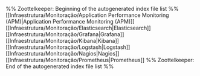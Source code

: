 %% Zoottelkeeper: Beginning of the autogenerated index file list  %%
 [[Infraestrutura/Monitoração/Application Performance Monitoring (APM)|Application Performance Monitoring (APM)]]
 [[Infraestrutura/Monitoração/Elasticsearch|Elasticsearch]]
 [[Infraestrutura/Monitoração/Grafana|Grafana]]
 [[Infraestrutura/Monitoração/Kibana|Kibana]]
 [[Infraestrutura/Monitoração/Logstash|Logstash]]
 [[Infraestrutura/Monitoração/Nagios|Nagios]]
 [[Infraestrutura/Monitoração/Prometheus|Prometheus]]
%% Zoottelkeeper: End of the autogenerated index file list  %%
